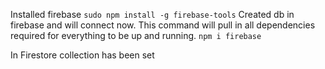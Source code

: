 Installed firebase `sudo npm install -g firebase-tools`
Created db in firebase and will connect now.
This command will pull in all dependencies required for everything to be up and running.
`npm i firebase`

In Firestore collection has been set
